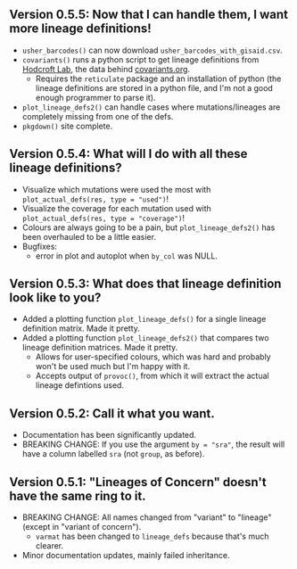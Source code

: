 ## Version 0.5.5: Now that I can handle them, I want more lineage definitions!

- `usher_barcodes()` can now download `usher_barcodes_with_gisaid.csv`.
- `covariants()` runs a python script to get lineage definitions from [Hodcroft Lab](https://github.com/hodcroftlab/covariants), the data behind [covariants.org](covariants.org).
    - Requires the `reticulate` package and an installation of python (the lineage definitions are stored in a python file, and I'm not a good enough programmer to parse it).
- `plot_lineage_defs2()` can handle cases where mutations/lineages are completely missing from one of the defs. 
- `pkgdown()` site complete.

## Version 0.5.4: What will I do with all these lineage definitions?

- Visualize which mutations were used the most with `plot_actual_defs(res, type = "used")`!
- Visualize the coverage for each mutation used with `plot_actual_defs(res, type = "coverage")`!
- Colours are always going to be a pain, but `plot_lineage_defs2()` has been overhauled to be a little easier.
- Bugfixes:
    - error in plot and autoplot when `by_col` was NULL.

## Version 0.5.3: What does that lineage definition look like to you?

- Added a plotting function `plot_lineage_defs()` for a single lineage definition matrix. Made it pretty.
- Added a plotting function `plot_lineage_defs2()` that compares two lineage definition matrices. Made it pretty.
    - Allows for user-specified colours, which was hard and probably won't be used much but I'm happy with it.
    - Accepts output of `provoc()`, from which it will extract the actual lineage defintions used.

## Version 0.5.2: Call it what you want.

- Documentation has been significantly updated.
- BREAKING CHANGE: If you use the argument `by = "sra"`, the result will have a column labelled `sra` (not `group`, as before).

## Version 0.5.1: "Lineages of Concern" doesn't have the same ring to it.

- BREAKING CHANGE: All names changed from "variant" to "lineage" (except in "variant of concern").
    - `varmat` has been changed to `lineage_defs` because that's much clearer.
- Minor documentation updates, mainly failed inheritance.
